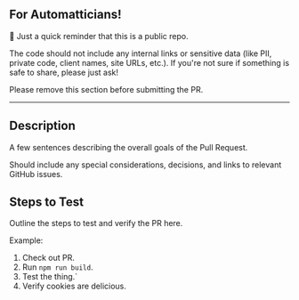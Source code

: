 ## For Automatticians!

:wave: Just a quick reminder that this is a public repo.

The code should not include any internal links or sensitive data (like PII, private code, client names, site URLs, etc.). If you're not sure if something is safe to share, please just ask!

Please remove this section before submitting the PR.

---

## Description

A few sentences describing the overall goals of the Pull Request.

Should include any special considerations, decisions, and links to relevant GitHub issues.

## Steps to Test

Outline the steps to test and verify the PR here.

Example:

1. Check out PR.
1. Run `npm run build`.
1. Test the thing.`
1. Verify cookies are delicious.

